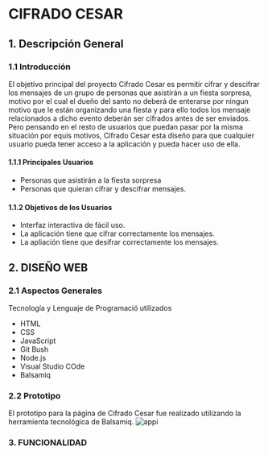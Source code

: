 # CIFRADO CESAR
## 1. Descripción General
### 1.1 Introducción
El objetivo principal del proyecto Cifrado Cesar es permitir cifrar y descifrar los mensajes de un grupo de personas que asistirán a un fiesta sorpresa, motivo por el cual el dueño del santo no deberá de enterarse por ningun motivo que le están organizando una fiesta y para ello todos los mensaje relacionados a dicho evento deberán ser cifrados antes de ser enviados.
Pero pensando en el resto de usuarios que puedan pasar por la misma situación por equis motivos, Cifrado Cesar esta diseño para que cualquier usuario pueda tener acceso a la aplicación y pueda hacer uso de ella.
#### 1.1.1 Principales Usuarios
- Personas que asistirán a la fiesta sorpresa
- Personas que quieran cifrar y descifrar mensajes.
#### 1.1.2 Objetivos de los Usuarios
- Interfaz interactiva de fácil uso.
- La aplicación tiene que cifrar correctamente los mensajes. 
- La apliación tiene que desifrar correctamente los mensajes.
## 2. DISEÑO WEB
### 2.1 Aspectos Generales
Tecnología y Lenguaje de Programació utilizados
- HTML
- CSS
- JavaScript
- Git Bush
- Node.js
- Visual Studio COde
- Balsamiq
### 2.2 Prototipo
El prototipo para la página de Cifrado Cesar fue realizado utilizando la herramienta tecnológica de Balsamiq.
![appi](https://user-images.githubusercontent.com/37357453/40921346-d268fe68-67d4-11e8-925b-4af7b443e25d.png)
### 3. FUNCIONALIDAD

